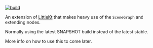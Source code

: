 [![build](https://github.com/LeHaine/rune-kt/actions/workflows/build.yml/badge.svg)](https://github.com/LeHaine/rune-kt/actions/workflows/build.yml)

An extension of [LittleKt](https://github.com/littlektframework/littlekt) that makes heavy use of the `SceneGraph` and
extending nodes.

Normally using the latest SNAPSHOT build instead of the latest stable.

More info on how to use this to come later.